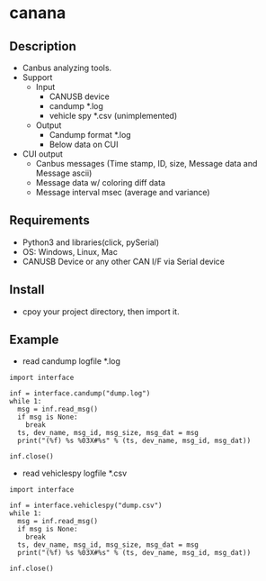 # canana
## Description
- Canbus analyzing tools.
- Support
  - Input
    - CANUSB device
    - candump *.log
    - vehicle spy *.csv (unimplemented)
  - Output
    - Candump format *.log
    - Below data on CUI
- CUI output
  - Canbus messages (Time stamp, ID, size, Message data and Message ascii)
  - Message data w/ coloring diff data
  - Message interval msec (average and variance)

## Requirements
- Python3 and libraries(click, pySerial)
- OS: Windows, Linux, Mac
- CANUSB Device or any other CAN I/F via Serial device

## Install
- cpoy your project directory, then import it.

## Example
- read candump logfile *.log
```
import interface

inf = interface.candump("dump.log")
while 1:
  msg = inf.read_msg()
  if msg is None:
    break
  ts, dev_name, msg_id, msg_size, msg_dat = msg
  print("(%f) %s %03X#%s" % (ts, dev_name, msg_id, msg_dat))

inf.close()
```

- read vehiclespy logfile *.csv
```
import interface

inf = interface.vehiclespy("dump.csv")
while 1:
  msg = inf.read_msg()
  if msg is None:
    break
  ts, dev_name, msg_id, msg_size, msg_dat = msg
  print("(%f) %s %03X#%s" % (ts, dev_name, msg_id, msg_dat))

inf.close()
```

